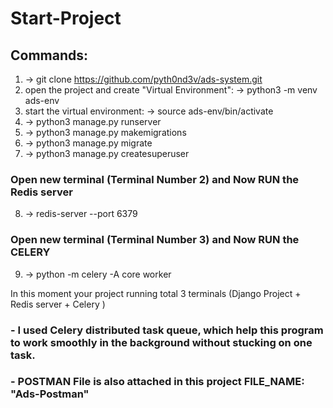 
# Start-Project 
## Commands: 
1. -> git clone https://github.com/pyth0nd3v/ads-system.git
2. open the project and create "Virtual Environment": -> python3 -m venv ads-env
3. start the virtual environment: -> source ads-env/bin/activate
4. -> python3 manage.py runserver
5. -> python3 manage.py makemigrations
6. -> python3 manage.py migrate
7. -> python3 manage.py createsuperuser
### Open new terminal (Terminal Number 2) and Now RUN the Redis server
8. -> redis-server --port 6379
### Open new terminal (Terminal Number 3) and Now RUN the CELERY
9. -> python -m celery -A core worker

In this moment your project running total 3 terminals (Django Project + Redis server + Celery )

### - I used Celery distributed task queue, which help this program to work smoothly in the background without stucking on one task.
### - POSTMAN File is also attached in this project FILE_NAME: "Ads-Postman"
